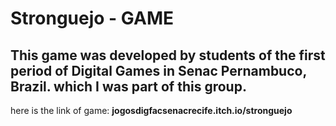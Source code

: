 # Stronguejo - GAME

## This game was developed by students of the first period of Digital Games in Senac Pernambuco, Brazil. which I was part of this group.

 here is the link of game: **jogosdigfacsenacrecife.itch.io/stronguejo**
 
 
